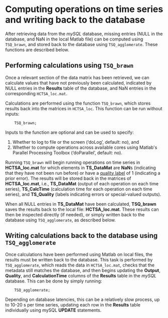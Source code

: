 # Computing operations on time series and writing back to the database

After retrieving data from the *mySQL* database, missing entries (NULL in the database, and NaN in the local Matlab file) can be computed using `TSQ_brawn`, and stored back to the database using `TSQ_agglomerate`.
These functions are described below.

## Performing calculations using `TSQ_brawn`
<!--{#sec:performing_calculations}-->

Once a relevant section of the data matrix has been retrieved, we can calculate values that have not previously been calculated, indicated by NULL entries in the **Results** table of the database, and NaN entries in the corresponding `HCTSA_loc.mat`.

Calculations are performed using the function `TSQ_brawn`, which stores results back into the matrices in `HCTSA_loc`.
This function can be run without inputs:

        TSQ_brawn;

Inputs to the function are optional and can be used to specify:

1. Whether to log to file or the screen (‘doLog’, default: no), and
2. Whether to compute operations across available cores using Matlab's Parallel Processing Toolbox (‘doParallel’, default: no).

Running `TSQ_brawn` will begin running operations on time series in **HCTSA_loc.mat** for which elements in **TS\_DataMat** are **NaN**s (indicating that they have not been run before) or have a [quality label](retrieving_to_compute.md) of 1 (indicating a prior error).
The results will be stored back in the matrices of **HCTSA_loc.mat**, i.e., **TS\_DataMat** (output of each operation on each time series), **TS\_CalcTime** (calculation time for each operation on each time series), and **TS\_Quality** (labels indicating errors or special-valued outputs).

When all NULL entries in **TS\_DataMat** have been calculated, **TSQ_brawn** saves the results back to the local file: **HCTSA_loc.mat**.
These results can then be inspected directly (if needed), or simply written back to the database using `TSQ_agglomerate`, as described below.

## Writing calculations back to the database using `TSQ_agglomerate`
<!--{#sec:writingCalcsDatabase}-->

Once calculations have been performed using Matlab on local files, the results must be written back to the database.
This task is performed by `TSQ_agglomerate`, which reads the data in `HCTSA_loc.mat`, checks that the metadata still matches the database, and then begins updating the **Output**, **Quality**, and **CalculationTime** columns of the **Results** table in the *mySQL* database.
This can be done by simply running:

        TSQ_agglomerate;

Depending on database latencies, this can be a relatively slow process, up to 10-20 s per time series, updating each row in the **Results** table individually using mySQL **UPDATE** statements.